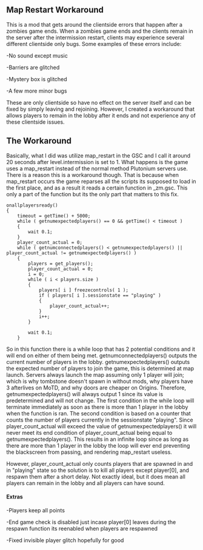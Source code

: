 ## Map Restart Workaround

This is a mod that gets around the clientside errors that happen after a zombies game ends.
When a zombies game ends and the clients remain in the server after the intermission restart, clients may experience several different clientside only bugs.
Some examples of these errors include:

-No sound except music

-Barriers are glitched

-Mystery box is glitched

-A few more minor bugs

These are only clientside so have no effect on the server itself and can be fixed by simply leaving and rejoining.
However, I created a workaround that allows players to remain in the lobby after it ends and not experience any of these clientside issues.

## The Workaround

Basically, what I did was utilize map_restart in the GSC and I call it around 20 seconds after level.intermission is set to 1.
What happens is the game uses a map_restart instead of the normal method Plutonium servers use.
There is a reason this is a workaround though. That is because when map_restart occurs the game reparses all the scripts its supposed to load in the first place,
and as a result it reads a certain function in _zm.gsc. This only a part of the function but its the only part that matters
to this fix.
```
onallplayersready()
{
	timeout = getTime() + 5000;
	while ( getnumexpectedplayers() == 0 && getTime() < timeout )
	{
		wait 0.1;
	}
	player_count_actual = 0;
	while ( getnumconnectedplayers() < getnumexpectedplayers() || player_count_actual != getnumexpectedplayers() )
	{
		players = get_players();
		player_count_actual = 0;
		i = 0;
		while ( i < players.size )
		{
			players[ i ] freezecontrols( 1 );
			if ( players[ i ].sessionstate == "playing" )
			{
				player_count_actual++;
			}
			i++;
		}

		wait 0.1;
	}
```

So in this function there is a while loop that has 2 potential conditions and it will end on either of them being met. getnumconnectedplayers()
outputs the current number of players in the lobby. getnumexpectedplayers() outputs the expected number of players to join the game, this is determined at 
map launch. Servers always launch the map assuming only 1 player will join; which is why tombstone doesn't spawn in without mods, why players have 3 afterlives
on MoTD, and why doors are cheaper on Origins. Therefore, getnumexpectedplayers() will always output 1 since its value is predetermined and will not change.
The first condition in the while loop will terminate immediately as soon as there is more than 1 player in the lobby when the function is ran. The second condition 
is based on a counter that counts the number of players currently in the sessionstate "playing". Since player_count_actual will exceed the value of getnumexpectedplayers()
it will never meet its end condition of player_count_actual being equal to getnumexpectedplayers(). This results in an infinite loop since as long as there are more than
1 player in the lobby the loop will ever end preventing the blackscreen from passing, and rendering map_restart useless.

However, player_count_actual only counts players that are spawned in and in "playing" state so the solution is to kill all players except player[0], and respawn them after a short delay.
Not exactly ideal, but it does mean all players can remain in the lobby and all players can have sound.

#### Extras
-Players keep all points

-End game check is disabled just incase player[0] leaves during the respawn function its reenabled when players are respawned

-Fixed invisible player glitch hopefully for good
